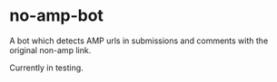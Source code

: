 # no-amp-bot

A bot which detects AMP urls in submissions and comments with the original non-amp link.

Currently in testing.